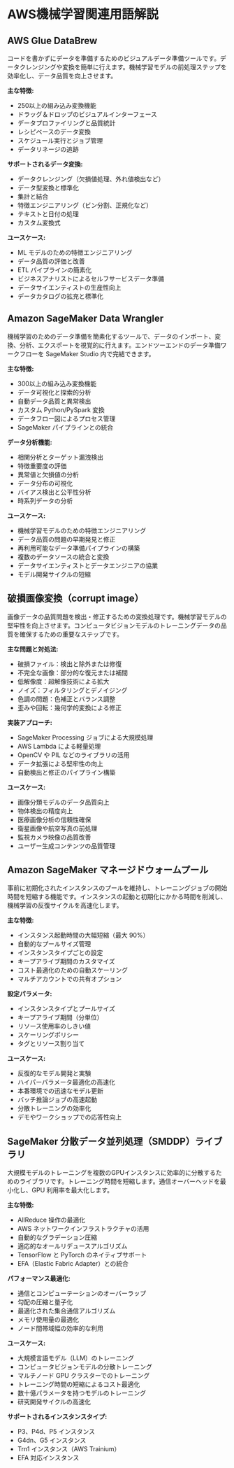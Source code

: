 # AWS機械学習関連用語解説

## AWS Glue DataBrew
コードを書かずにデータを準備するためのビジュアルデータ準備ツールです。データクレンジングや変換を簡単に行えます。機械学習モデルの前処理ステップを効率化し、データ品質を向上させます。

**主な特徴:**
- 250以上の組み込み変換機能
- ドラッグ＆ドロップのビジュアルインターフェース
- データプロファイリングと品質統計
- レシピベースのデータ変換
- スケジュール実行とジョブ管理
- データリネージの追跡

**サポートされるデータ変換:**
- データクレンジング（欠損値処理、外れ値検出など）
- データ型変換と標準化
- 集計と結合
- 特徴エンジニアリング（ビン分割、正規化など）
- テキストと日付の処理
- カスタム変換式

**ユースケース:**
- ML モデルのための特徴エンジニアリング
- データ品質の評価と改善
- ETL パイプラインの簡素化
- ビジネスアナリストによるセルフサービスデータ準備
- データサイエンティストの生産性向上
- データカタログの拡充と標準化

## Amazon SageMaker Data Wrangler
機械学習のためのデータ準備を簡素化するツールで、データのインポート、変換、分析、エクスポートを視覚的に行えます。エンドツーエンドのデータ準備ワークフローを SageMaker Studio 内で完結できます。

**主な特徴:**
- 300以上の組み込み変換機能
- データ可視化と探索的分析
- 自動データ品質と異常検出
- カスタム Python/PySpark 変換
- データフロー図によるプロセス管理
- SageMaker パイプラインとの統合

**データ分析機能:**
- 相関分析とターゲット漏洩検出
- 特徴重要度の評価
- 異常値と欠損値の分析
- データ分布の可視化
- バイアス検出と公平性分析
- 時系列データの分析

**ユースケース:**
- 機械学習モデルのための特徴エンジニアリング
- データ品質の問題の早期発見と修正
- 再利用可能なデータ準備パイプラインの構築
- 複数のデータソースの統合と変換
- データサイエンティストとデータエンジニアの協業
- モデル開発サイクルの短縮

## 破損画像変換（corrupt image）
画像データの品質問題を検出・修正するための変換処理です。機械学習モデルの堅牢性を向上させます。コンピュータビジョンモデルのトレーニングデータの品質を確保するための重要なステップです。

**主な問題と対処法:**
- 破損ファイル：検出と除外または修復
- 不完全な画像：部分的な復元または補間
- 低解像度：超解像技術による拡大
- ノイズ：フィルタリングとデノイジング
- 色調の問題：色補正とバランス調整
- 歪みや回転：幾何学的変換による修正

**実装アプローチ:**
- SageMaker Processing ジョブによる大規模処理
- AWS Lambda による軽量処理
- OpenCV や PIL などのライブラリの活用
- データ拡張による堅牢性の向上
- 自動検出と修正のパイプライン構築

**ユースケース:**
- 画像分類モデルのデータ品質向上
- 物体検出の精度向上
- 医療画像分析の信頼性確保
- 衛星画像や航空写真の前処理
- 監視カメラ映像の品質改善
- ユーザー生成コンテンツの品質管理

## Amazon SageMaker マネージドウォームプール
事前に初期化されたインスタンスのプールを維持し、トレーニングジョブの開始時間を短縮する機能です。インスタンスの起動と初期化にかかる時間を削減し、機械学習の反復サイクルを高速化します。

**主な特徴:**
- インスタンス起動時間の大幅短縮（最大 90%）
- 自動的なプールサイズ管理
- インスタンスタイプごとの設定
- キープアライブ期間のカスタマイズ
- コスト最適化のための自動スケーリング
- マルチアカウントでの共有オプション

**設定パラメータ:**
- インスタンスタイプとプールサイズ
- キープアライブ期間（分単位）
- リソース使用率のしきい値
- スケーリングポリシー
- タグとリソース割り当て

**ユースケース:**
- 反復的なモデル開発と実験
- ハイパーパラメータ最適化の高速化
- 本番環境での迅速なモデル更新
- バッチ推論ジョブの高速起動
- 分散トレーニングの効率化
- デモやワークショップでの応答性向上

## SageMaker 分散データ並列処理（SMDDP）ライブラリ
大規模モデルのトレーニングを複数のGPUインスタンスに効率的に分散するためのライブラリです。トレーニング時間を短縮します。通信オーバーヘッドを最小化し、GPU 利用率を最大化します。

**主な特徴:**
- AllReduce 操作の最適化
- AWS ネットワークインフラストラクチャの活用
- 自動的なグラデーション圧縮
- 適応的なオールリデュースアルゴリズム
- TensorFlow と PyTorch のネイティブサポート
- EFA（Elastic Fabric Adapter）との統合

**パフォーマンス最適化:**
- 通信とコンピューテーションのオーバーラップ
- 勾配の圧縮と量子化
- 最適化された集合通信アルゴリズム
- メモリ使用量の最適化
- ノード間帯域幅の効率的な利用

**ユースケース:**
- 大規模言語モデル（LLM）のトレーニング
- コンピュータビジョンモデルの分散トレーニング
- マルチノード GPU クラスターでのトレーニング
- トレーニング時間の短縮によるコスト最適化
- 数十億パラメータを持つモデルのトレーニング
- 研究開発サイクルの高速化

**サポートされるインスタンスタイプ:**
- P3、P4d、P5 インスタンス
- G4dn、G5 インスタンス
- Trn1 インスタンス（AWS Trainium）
- EFA 対応インスタンス
